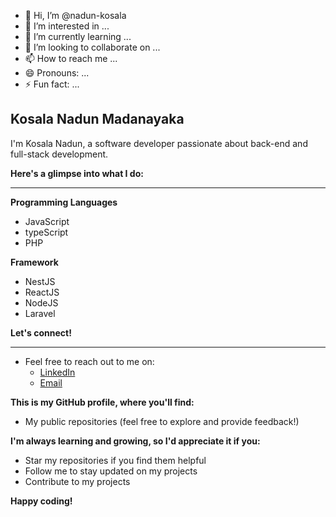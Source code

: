 - 👋 Hi, I’m @nadun-kosala
- 👀 I’m interested in ...
- 🌱 I’m currently learning ...
- 💞️ I’m looking to collaborate on ...
- 📫 How to reach me ...
- 😄 Pronouns: ...
- ⚡ Fun fact: ...

## Kosala Nadun Madanayaka

I'm Kosala Nadun, a software developer passionate about back-end and full-stack development.

**Here's a glimpse into what I do:**
<hr>

**Programming Languages**
   * JavaScript
   * typeScript
   * PHP

**Framework**
   * NestJS
   * ReactJS
   * NodeJS
   * Laravel

**Let's connect!**
<hr>

* Feel free to reach out to me on:
    * [LinkedIn](https://www.linkedin.com/in/kosala-nadun)
    * [Email](kosala.nadun2@gmail.com)

**This is my GitHub profile, where you'll find:**

* My public repositories (feel free to explore and provide feedback!)

**I'm always learning and growing, so I'd appreciate it if you:**

* Star my repositories if you find them helpful
* Follow me to stay updated on my projects
* Contribute to my projects

**Happy coding!**
